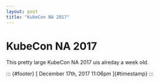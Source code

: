 ```yaml
---
layout: post
title: "KubeCon NA 2017"
---
```



KubeCon NA 2017
===============

This pretty large KubeCon NA 2017 uis alreday a week old.

::: {#footer}
[ December 17th, 2017 11:06pm ]{#timestamp}
:::
